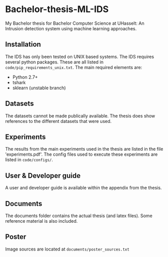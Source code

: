 # Bachelor-thesis-ML-IDS
My Bachelor thesis for Bachelor Computer Science at UHasselt: An Intrusion detection system using machine learning approaches.

## Installation
 The IDS has only been tested on UNIX based systems. The IDS requires several python packages. These are all listed in `code/pip_requirements_unix.txt`. The main required elements are:
- Python 2.7+
- tshark
- sklearn (unstable branch)

## Datasets
The datasets cannot be made publically available. The thesis does show references to the different datasets that were used.

## Experiments
The results from the main experiments used in the thesis are listed in the file 'experiments.pdf'. The config files used to execute these experiments are listed in `code/configs/`.

## User & Developer guide
A user and developer guide is available within the appendix from the thesis.

## Documents
The documents folder contains the actual thesis (and latex files). Some reference material is also included.

## Poster
Image sources are located at `documents/poster_sources.txt`